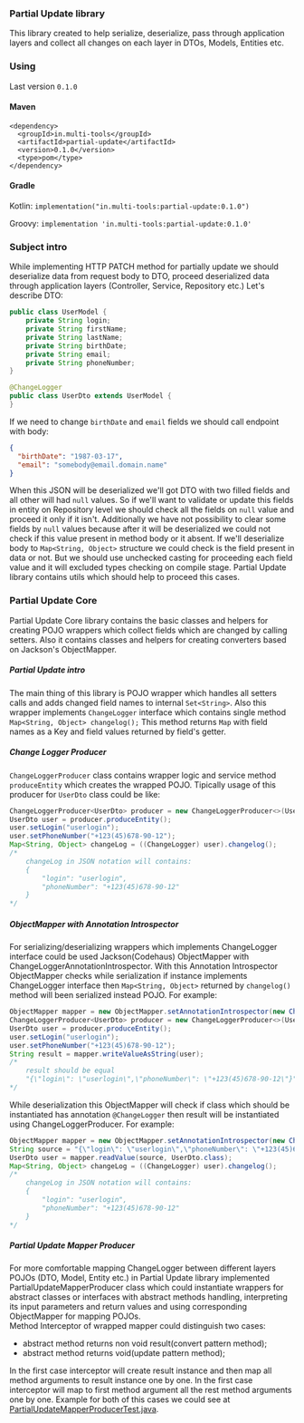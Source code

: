 ### Partial Update library
This library created to help serialize, deserialize, pass through application
layers and collect all changes on each layer in DTOs, Models, Entities etc.

### Using
Last version `0.1.0`
#### Maven
```
<dependency>
  <groupId>in.multi-tools</groupId>
  <artifactId>partial-update</artifactId>
  <version>0.1.0</version>
  <type>pom</type>
</dependency>
```
#### Gradle
Kotlin: `implementation("in.multi-tools:partial-update:0.1.0")`

Groovy: `implementation 'in.multi-tools:partial-update:0.1.0'`
### Subject intro
While implementing HTTP PATCH method for partially update we
should deserialize data from request body to DTO, proceed
deserialized data through application layers (Controller,
Service, Repository etc.)
Let's describe DTO:
```java
public class UserModel {
	private String login;
	private String firstName;
	private String lastName;
	private String birthDate;
	private String email;
	private String phoneNumber;
}

@ChangeLogger
public class UserDto extends UserModel {
}
```
If we need to change `birthDate` and `email` fields we should call
endpoint with body:
```json
{
  "birthDate": "1987-03-17",
  "email": "somebody@email.domain.name"
}
```
When this JSON will be deserialized we'll got DTO with two filled fields and
all other will had `null` values. So if we'll want to validate or update this
fields in entity on Repository level we should check all the fields on `null`
value and proceed it only if it isn't. Additionally we have not possibility to
clear some fields by `null` values because after it will be deserialized we
could not check if this value present in method body or it absent.
If we'll deserialize body to `Map<String, Object>` structure we could
check is the field present in data or not. But we should use unchecked casting
for proceeding each field value and it will excluded types checking on compile
stage.
Partial Update library contains utils which should help to proceed this cases.
### Partial Update Core
Partial Update Core library contains the basic classes and helpers for creating
POJO wrappers which collect fields which are changed by calling setters. Also
it contains classes and helpers for creating converters based on Jackson's
ObjectMapper.
##### Partial Update intro
The main thing of this library is POJO wrapper which handles all setters calls
and adds changed field names to internal `Set<String>`. Also this wrapper
implements `ChangeLogger` interface which contains single method
`Map<String, Object> changelog();` This method returns `Map` with field names
as a Key and field values returned by field's getter.
##### Change Logger Producer
`ChangeLoggerProducer` class contains wrapper logic and service method
`produceEntity` which creates the wrapped POJO. Tipically usage of this producer
for `UserDto` class could be like:
```java
ChangeLoggerProducer<UserDto> producer = new ChangeLoggerProducer<>(UserDto.class);
UserDto user = producer.produceEntity();
user.setLogin("userlogin");
user.setPhoneNumber("+123(45)678-90-12");
Map<String, Object> changeLog = ((ChangeLogger) user).changelog();
/*
    changeLog in JSON notation will contains:
    {
        "login": "userlogin",
        "phoneNumber": "+123(45)678-90-12"
    }
*/
```
##### ObjectMapper with Annotation Introspector
For serializing/deserializing wrappers which implements ChangeLogger interface
could be used Jackson(Codehaus) ObjectMapper with
ChangeLoggerAnnotationIntrospector. With this Annotation Introspector ObjectMapper
checks while serialization if instance implements ChangeLogger interface then
`Map<String, Object>` returned by `changelog()` method will been serialized
instead POJO. For example:
```java
ObjectMapper mapper = new ObjectMapper.setAnnotationIntrospector(new ChangeLoggerAnnotationIntrospector());
ChangeLoggerProducer<UserDto> producer = new ChangeLoggerProducer<>(UserDto.class);
UserDto user = producer.produceEntity();
user.setLogin("userlogin");
user.setPhoneNumber("+123(45)678-90-12");
String result = mapper.writeValueAsString(user);
/*
    result should be equal
    "{\"login\": \"userlogin\",\"phoneNumber\": \"+123(45)678-90-12\"}"
*/
```
While deserialization this ObjectMapper will check if class which should be
instantiated has annotation `@ChangeLogger` then result will be instantiated
using ChangeLoggerProducer. For example:
```java
ObjectMapper mapper = new ObjectMapper.setAnnotationIntrospector(new ChangeLoggerAnnotationIntrospector());
String source = "{\"login\": \"userlogin\",\"phoneNumber\": \"+123(45)678-90-12\"}";
UserDto user = mapper.readValue(source, UserDto.class);
Map<String, Object> changeLog = ((ChangeLogger) user).changelog();
/*
    changeLog in JSON notation will contains:
    {
        "login": "userlogin",
        "phoneNumber": "+123(45)678-90-12"
    }
*/
```
##### Partial Update Mapper Producer
For more comfortable mapping ChangeLogger between different layers POJOs
(DTO, Model, Entity etc.) in Partial Update library implemented PartialUpdateMapperProducer
class which could instantiate wrappers for abstract classes or interfaces with
abstract methods handling, interpreting its input parameters and return values
and using corresponding ObjectMapper for mapping POJOs.<br>
Method Interceptor of wrapped mapper could distinguish two cases:
* abstract method returns non void result(convert pattern method);
* abstract method returns void(update pattern method);

In the first case interceptor will create result instance and then map all
method arguments to result instance one by one.
In the first case interceptor will map to first method argument all the rest
method arguments one by one.
Example for both of this cases we could see at
[PartialUpdateMapperProducerTest.java](partial-update-core/src/test/java/partial/update/mapper/PartialUpdateMapperProducerTest.java).

